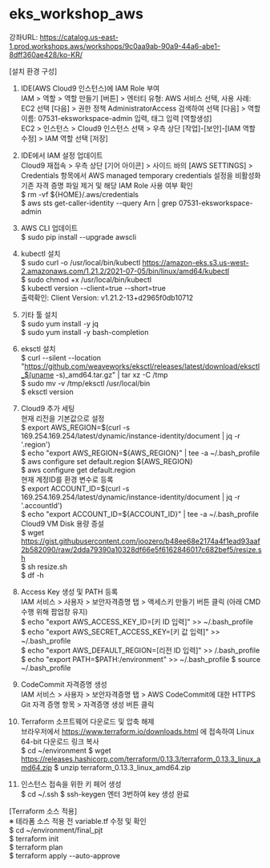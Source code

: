 # eks_workshop_aws

강좌URL: https://catalog.us-east-1.prod.workshops.aws/workshops/9c0aa9ab-90a9-44a6-abe1-8dff360ae428/ko-KR/

[설치 환경 구성]
1. IDE(AWS Cloud9 인스턴스)에 IAM Role 부여  
IAM > 역할 > 역할 만들기 [버튼] > 엔터티 유형: AWS 서비스 선택, 사용 사례: EC2 선택 [다음] > 권한 정책 AdministratorAccess 검색하여 선택 [다음] > 역할이름: 07531-eksworkspace-admin 입력, 태그 입력 [역할생성]  
EC2 > 인스턴스 > Cloud9 인스턴스 선택 > 우측 상단 [작업]-[보안]-[IAM 역할수정] > IAM 역할 선택 [저장]  

2. IDE에서 IAM 설정 업데이트  
Cloud9 재접속 > 우측 상단 [기어 아이콘] > 사이드 바의 [AWS SETTINGS] > Credentials 항목에서 AWS managed temporary credentials 설정을 비활성화  
기존 자격 증명 파일 제거 및 해당 IAM Role 사용 여부 확인  
$ rm -vf ${HOME}/.aws/credentials  
$ aws sts get-caller-identity --query Arn | grep 07531-eksworkspace-admin  

3. AWS CLI 업데이트  
$ sudo pip install --upgrade awscli  

4. kubectl 설치  
$ sudo curl -o /usr/local/bin/kubectl https://amazon-eks.s3.us-west-2.amazonaws.com/1.21.2/2021-07-05/bin/linux/amd64/kubectl  
$ sudo chmod +x /usr/local/bin/kubectl  
$ kubectl version --client=true --short=true  
출력확인: Client Version: v1.21.2-13+d2965f0db10712  

5. 기타 툴 설치  
$ sudo yum install -y jq  
$ sudo yum install -y bash-completion  

6. eksctl 설치  
$ curl --silent --location "https://github.com/weaveworks/eksctl/releases/latest/download/eksctl_$(uname -s)_amd64.tar.gz" | tar xz -C /tmp  
$ sudo mv -v /tmp/eksctl /usr/local/bin  
$ eksctl version  

7. Cloud9 추가 세팅  
현재 리전을 기본값으로 설정  
$ export AWS_REGION=$(curl -s 169.254.169.254/latest/dynamic/instance-identity/document | jq -r '.region')  
$ echo "export AWS_REGION=${AWS_REGION}" | tee -a ~/.bash_profile  
$ aws configure set default.region ${AWS_REGION}  
$ aws configure get default.region  
현재 계정ID를 환경 변수로 등록  
$ export ACCOUNT_ID=$(curl -s 169.254.169.254/latest/dynamic/instance-identity/document | jq -r '.accountId')  
$ echo "export ACCOUNT_ID=${ACCOUNT_ID}" | tee -a ~/.bash_profile  
Cloud9 VM Disk 용량 증설  
$ wget https://gist.githubusercontent.com/joozero/b48ee68e2174a4f1ead93aaf2b582090/raw/2dda79390a10328df66e5f6162846017c682bef5/resize.sh  
$ sh resize.sh  
$ df -h  

8. Access Key 생성 및 PATH 등록  
IAM 서비스 > 사용자 > 보안자격증명 탭 > 액세스키 만들기 버튼 클릭 (아래 CMD 수행 위해 팝업창 유지)  
$ echo "export AWS_ACCESS_KEY_ID=[키 ID 입력]" >> ~/.bash_profile  
$ echo "export AWS_SECRET_ACCESS_KEY=[키 값 입력]" >> ~/.bash_profile  
$ echo "export AWS_DEFAULT_REGION=[리전 ID 입력]" >> /.bash_profile  
$ echo "export PATH=$PATH:/environment" >> ~/.bash_profile $ source ~/.bash_profile  

9. CodeCommit 자격증명 생성  
IAM 서비스 > 사용자 > 보안자격증명 탭 > AWS CodeCommit에 대한 HTTPS Git 자격 증명 항목 > 자격증명 생성 버튼 클릭  

10. Terraform 소프트웨어 다운로드 및 압축 해제  
브라우저에서 https://www.terraform.io/downloads.html 에 접속하여 Linux 64-bit 다운로드 링크 복사  
$ cd ~/environment $ wget https://releases.hashicorp.com/terraform/0.13.3/terraform_0.13.3_linux_amd64.zip $ unzip terraform_0.13.3_linux_amd64.zip  

11. 인스턴스 접속을 위한 키 페어 생성  
$ cd ~/.ssh $ ssh-keygen 엔터 3번하여 key 생성 완료  

[Terraform 소스 적용]  
※ 테라폼 소스 적용 전 variable.tf 수정 및 확인   
$ cd ~/environment/final_pjt  
$ terraform init  
$ terraform plan  
$ terraform apply --auto-approve  
